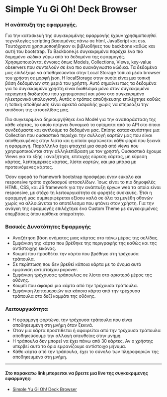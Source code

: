 # Simple Yu Gi Oh! Deck Browser


### Η ανάπτυξη της εφαρμογής.

Για την κατασκευή της συγκεκριμένης εφαρμογής έχουν  χρησιμοποιηθεί τεχνολογίες  scripting βασισμένες πάνω σε html, JavaScript και css. Ταυτόχρονα χρησιμοποιήθηκαν οι βιβλιοθήκες του backbone καθώς και αυτή του bootstrap. Το Backbone.js συγκεκριμένα παρέχει ένα  πιο δομημένο κώδικα γύρω από τα δεδομένα της εφαρμογής. Χρησιμοποιούνται  έννοιες όπως Models, Collections, Views, key-value observers που συντελούν σε ένα πιο ευανάγνωστο κώδικα. Τα δεδομένα μας επιλέξαμε να αποθηκεύονται στην  Local Storage τοπικά μέσα browser του χρήστη σε μορφή json. Η localStorage στην ουσία είναι μια τοπική βάση δεδομένων στη μεριά του χρήστη. Αυτό σημαίνει πως τα δεδομένα για το συγκεκριμένο χρήστη είναι διαθέσιμα μόνο στον συγκεκριμένο περιηγητή διαδικτύου που χρησιμοποιεί και μόνο στο συγκεκριμένο ηλεκτρονικό υπολογιστή. Αυτός ο τρόπος αποθήκευσης επιλέχτηκε καθώς η τοπική αποθήκευση είναι αρκετά ασφαλής χωρίς να επηρεάζει την απόδοση της ιστοσελίδας μας.

Πιο συγκεκριμένα δημιουργήθηκε ένα Model για την αναπαράσταση της κάθε κάρτας, το οποίo παίρνει δυναμικά τα ορίσματα από το API στο όποιο συνδεόμαστε και αντλούμε τα δεδομένα μας. Επίσης κατασκευάστηκε μια Collection που ουσιαστικά περιέχει την συλλογή καρτών μας που είναι αποθηκευμένες στην λίστα και η οποία φορτώνεται κάθε φορά που ξεκινά η εφαρμογή. Παράλληλα έχει φτιαχτεί μια σειρά από views που χρησιμοποιούνται στην αλληλεπίδραση με τον χρηστή. Ουσιαστικά έχουμε Views για τα εξής : αναζήτηση, επιτυχής εύρεση κάρτας, μη εύρεση κάρτας, λεπτομέρειες κάρτας, λίστα καρτών, και μια μπάρα με προτεινόμενες κάρτες. 

Όσον αφορά τo framework bootstrap προσφέρει έναν εύκολο και responsive  τρόπο σχεδιασμού ιστοσελίδων. Ίσως είναι το πιο δημοφιλές HTML, CSS, και JS framework για την ανάπτυξη έργων web τα οποία είναι responsive, με στόχο τη λειτουργικότητα σε φορητές συσκευές. Έτσι η εφαρμογή μας συμπεριφέρεται εξίσου καλά σε όλα τα μεγέθη οθονών χωρίς να αλλοιώνεται το αποτέλεσμα που φτάνει στον χρήστη. Για την ανάγκη της εφαρμογής επιλέχτηκε ένα Custom Theme με συγκεκριμένες επεμβάσεις όπου κρίθηκε απαραίτητο.

### Βασικές Δυνατότητες Εφαρμογής

* Αναζήτηση βάση ονόματος μιας κάρτας στο πάνω μέρος της σελίδας.
* Εμφάνιση της κάρτα που βρέθηκε της περιγραφής της καθώς και της αντίστοιχης εικόνας.
* Κουμπί που προσθέτει την κάρτα που βρέθηκε στη τρέχουσα τράπουλα.
* Σε περίπτωση που δεν βρεθεί κάποια κάρτα με το όνομα αυτό  εμφάνιση αντιστοίχου popover.
* Εμφάνιση τρέχουσας τράπουλας σε λίστα στο αριστερό μέρος της οθόνης. 
* Κουμπί που αφαιρεί μια κάρτα από την τρέχουσα τράπουλα.
* Εμφάνιση λεπτομερειών για κάποια κάρτα από την τρέχουσα τράπουλα στο δεξί κομμάτι της οθόνης.

### Λειτουργικότητα

* Η εφαρμογή φορτώνει την τρέχουσα τράπουλα που είναι αποθηκευμένη στη μνήμη όταν ξεκινά.
* Όταν μια κάρτα προστίθεται ή αφαιρείται από την τρέχουσα τράπουλα αποθηκεύσουμε την αλλαγή απευθείας στην μνήμη.
* Η τράπουλα δεν μπορεί να έχει πάνω από 30 κάρτες. Αν ο χρήστης υπερβεί αυτό το όριο  εμφανίζουμε αντίστοιχο μήνυμα.
* Κάθε κάρτα από την τράπουλα, έχει το σύνολο των πληροφοριών της αποθηκευμένο στη μνήμη.

***

#### Στο παρακατω link μπορειται να βρειτε μια live της συγκεκριμενης εφαρμογης:

* [Simple Yu Gi Oh! Deck Browser](https://www.google.com "Simple Yu Gi Oh! Deck Browser")

